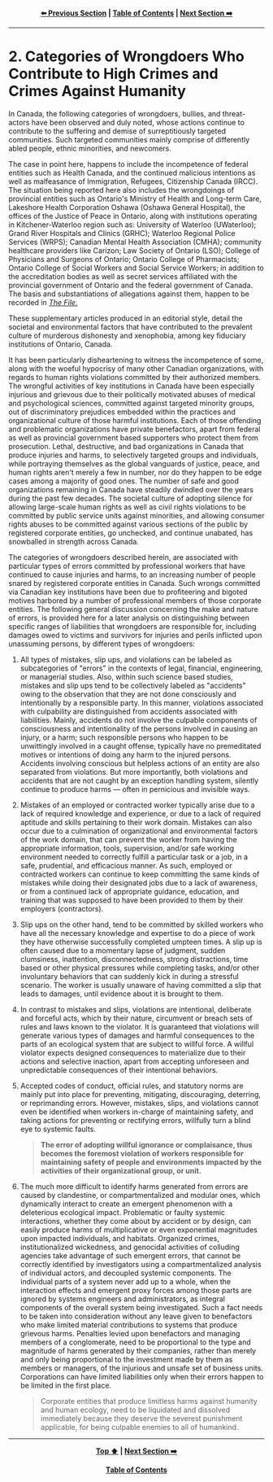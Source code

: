 <div align="center">
  
  **[:arrow_left: Previous Section][Prev] | [Table of Contents][TOC] | [Next Section :arrow_right:][Next]**
  
  [Prev]: ./01-0.md
  [Next]: ./02-1.md
  [TOC]: /README.md#table-of-contents
  
</div>

---

# 2. Categories of Wrongdoers Who Contribute to High Crimes and Crimes Against Humanity

In Canada, the following categories of wrongdoers, bullies, and threat-actors have been observed and duly noted, whose actions continue to contribute to the suffering and demise of surreptitiously targeted communities. Such targeted communities mainly comprise of differently abled people, ethnic minorities, and newcomers.

The case in point here, happens to include the incompetence of federal entities such as Health Canada, and the continued malicious intentions as well as malfeasance of Immigration, Refugees, Citizenship Canada (IRCC). The situation being reported here also includes the wrongdoings of provincial entities such as Ontario's Ministry of Health and Long-term Care, Lakeshore Health Corporation Oshawa (Oshawa General Hospital), the offices of the Justice of Peace in Ontario, along with institutions operating in Kitchener-Waterloo region such as: University of Waterloo (UWaterloo); Grand River Hospitals and Clinics (GRHC); Waterloo Regional Police Services (WRPS); Canadian Mental Health Association (CMHA); community healthcare providers like Carizon; Law Society of Ontario (LSO); College of Physicians and Surgeons of Ontario; Ontario College of Pharmacists; Ontario College of Social Workers and Social Service Workers; in addition to the accreditation bodies as well as secret services affiliated with the provincial government of Ontario and the federal government of Canada. The basis and substantiations of allegations against them, happen to be recorded in *[The File.](https://github.com/true-hindsight/grim-realities/blob/main/navigating-this-gitrepo.md#20-navigating-this-documentation)* 

These supplementary articles produced in an editorial style, detail the societal and environmental factors that have contributed to the prevalent culture of murderous dishonesty and xenophobia, among key fiduciary institutions of Ontario, Canada. 

It has been particularly disheartening to witness the incompetence of some, along with the woeful hypocrisy of many other Canadian organizations, with regards to human rights violations committed by their authorized members. The wrongful activities of key institutions in Canada have been especially injurious and grievous due to their politically motivated abuses of medical and psychological sciences, committed against targeted minority groups, out of discriminatory prejudices embedded within the practices and organizational culture of those harmful institutions. Each of those offending and problematic organizations have private benefactors, apart from federal as well as provincial government based supporters who protect them from prosecution. Lethal, destructive, and bad organizations in Canada that produce injuries and harms, to selectively targeted groups and individuals, while portraying themselves as the global vanguards of justice, peace, and human rights aren't merely a few in number, nor do they happen to be edge cases among a majority of good ones. The number of safe and good organizations remaining in Canada have steadily dwindled over the years during the past few decades. The societal culture of adopting silence for allowing large-scale human rights as well as civil rights violations to be committed by public service units against minorities, and allowing consumer rights abuses to be committed against various sections of the public by registered corporate entities, go unchecked, and continue unabated, has snowballed in strength across Canada.

The categories of wrongdoers described herein, are associated with particular types of errors committed by professional workers that have continued to cause injuries and harms, to an increasing number of people snared by registered corporate entities in Canada. Such wrongs committed via Canadian key institutions have been due to profiteering and bigoted motives harbored by a number of professional members of those corporate entities. The following general discussion concerning the make and nature of errors, is provided here for a later analysis on distinguishing between specific ranges of liabilities that wrongdoers are responsible for, including damages owed to victims and survivors for injuries and perils inflicted upon unassuming persons, by different types of wrongdoers:  

1. All types of mistakes, slip ups, and violations can be labeled as subcategories of "errors" in the contexts of legal, financial, engineering, or managerial studies. Also, within such science based studies, mistakes and slip ups tend to be collectively labeled as "accidents" owing to the observation that they are not done consciously and intentionally by a responsible party. In this manner, violations associated with culpability are distinguished from accidents associated with liabilities. Mainly, accidents do not involve the culpable components of consciousness and intentionality of the persons involved in causing an injury, or a harm; such responsible persons who happen to be unwittingly involved in a caught offense, typically have no premeditated motives or intentions of doing any harm to the injured persons. Accidents involving conscious but helpless actions of an entity are also separated from violations. But more importantly, both violations and accidents that are not caught by an exception handling system, silently continue to produce harms — often in pernicious and invisible ways.

1. Mistakes of an employed or contracted worker typically arise due to a lack of required knowledge and experience, or due to a lack of required aptitude and skills pertaining to their work domain. Mistakes can also occur due to a culmination of organizational and environmental factors of the work domain, that can prevent the worker from having the appropriate information, tools, supervision, and/or safe working environment needed to correctly fulfill a particular task or a job, in a safe, prudential, and efficacious manner. As such, employed or contracted workers can continue to keep committing the same kinds of mistakes while doing their designated jobs due to a lack of awareness, or from a continued lack of appropriate guidance, education, and training that was supposed to have been provided to them by their employers (contractors). 
 
1. Slip ups on the other hand, tend to be committed by skilled workers who have all the necessary knowledge and expertise to do a piece of work they have otherwise successfully completed umpteen times. A slip up is often caused due to a momentary lapse of judgment, sudden clumsiness, inattention, disconnectedness, strong distractions, time based or other physical pressures while completing tasks, and/or other involuntary behaviors that can suddenly kick in during a stressful scenario. The worker is usually unaware of having committed a slip that leads to damages, until evidence about it is brought to them.

1. In contrast to mistakes and slips, violations are intentional, deliberate and forceful acts, which by their nature, circumvent or breach sets of rules and laws known to the violator. It is guaranteed that violations will generate various types of damages and harmful consequences to the parts of an ecological system that are subject to willful force. A willful violator expects designed consequences to materialize due to their actions and selective inaction, apart from accepting unforeseen and unpredictable consequences of their intentional behaviors. 
    
1. Accepted codes of conduct, official rules, and statutory norms are mainly put into place for preventing, mitigating, discouraging, deterring, or reprimanding errors. However, mistakes, slips, and violations cannot even be identified when workers in-charge of maintaining safety, and taking actions for preventing or rectifying errors, willfully turn a blind eye to systemic faults. 

    >**The error of adopting willful ignorance or complaisance, thus becomes the foremost violation of workers responsible for maintaining safety of people and environments impacted by the activities of their organizational group, or unit.**

1. The much more difficult to identify harms generated from errors are caused by clandestine, or compartmentalized and modular ones, which dynamically interact to create an emergent phenomenon with a deleterious ecological impact. Problematic or faulty systemic interactions, whether they come about by accident or by design, can easily produce harms of multiplicative or even exponential magnitudes upon impacted individuals, and habitats. Organized crimes, institutionalized wickedness, and genocidal activities of colluding agencies take advantage of such emergent errors, that cannot be correctly identified by investigators using a compartmentalized analysis of individual actors, and decoupled systemic components. The individual parts of a system never add up to a whole, when the interaction effects and emergent proxy forces among those parts are ignored by systems engineers and administrators, as integral components of the overall system being investigated. Such a fact needs to be taken into consideration without any leave given to benefactors who make limited material contributions to systems that produce grievous harms. Penalties levied upon benefactors and managing members of a conglomerate, need to be proportional to the type and magnitude of harms generated by their companies, rather than merely and only being proportional to the investment made by them as members or managers, of the injurious and unsafe set of business units. Corporations can have limited liabilities only when their errors happen to be limited in the first place. 

    >Corporate entities that produce limitless harms against humanity and human ecology, need to be liquidated and dissolved immediately because they deserve the severest punishment applicable, for being culpable enemies to all of humankind. 

---
<div align="center">
  
  **[Top :arrow_up:][Top] | [Next Section :arrow_right:][Next]** 
  
  **[Table of Contents][TOC]**

  [Top]: ./02-0.md#2-categories-of-wrongdoers-who-contribute-to-high-crimes-and-crimes-against-humanity
  [Next]: /02-1.md
  [TOC]: /README.md#table-of-contents
  
</div>